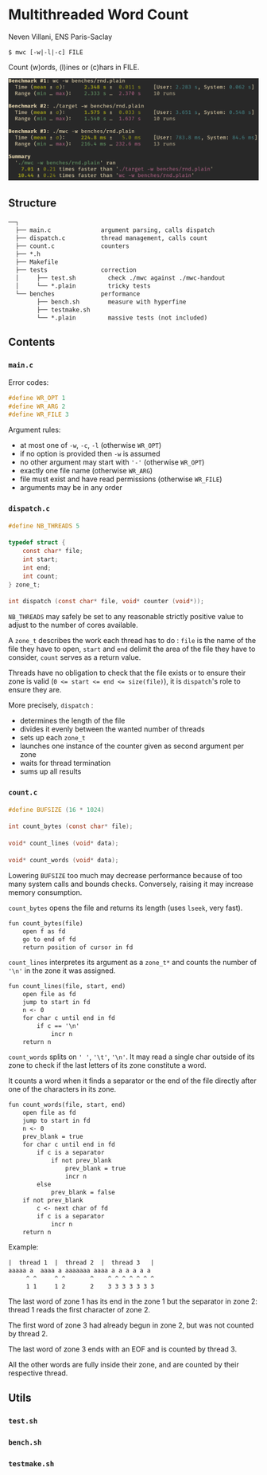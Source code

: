 # Multithreaded Word Count
Neven Villani, ENS Paris-Saclay

```
$ mwc [-w|-l|-c] FILE
```

Count (w)ords, (l)ines or (c)hars in FILE.

![](benchmarks.png)

## Structure

```
──┐
  ├── main.c              argument parsing, calls dispatch
  ├── dispatch.c          thread management, calls count
  ├── count.c             counters
  ├── *.h
  ├── Makefile
  ├── tests               correction
  │     ├── test.sh         check ./mwc against ./mwc-handout
  │     └── *.plain         tricky tests
  └── benches             performance
        ├── bench.sh        measure with hyperfine
        ├── testmake.sh     
        └── *.plain         massive tests (not included)
````

## Contents

### `main.c`

Error codes:
```c
#define WR_OPT 1
#define WR_ARG 2
#define WR_FILE 3
```

Argument rules:
- at most one of `-w`, `-c`, `-l` (otherwise `WR_OPT`)
- if no option is provided then `-w` is assumed
- no other argument may start with `'-'` (otherwise `WR_OPT`)
- exactly one file name (otherwise `WR_ARG`)
- file must exist and have read permissions (otherwise `WR_FILE`)
- arguments may be in any order

### `dispatch.c`

```c
#define NB_THREADS 5

typedef struct {
    const char* file;
    int start;
    int end;
    int count;
} zone_t;

int dispatch (const char* file, void* counter (void*));
```

`NB_THREADS` may safely be set to any reasonable strictly positive value to adjust to the number of cores available.

A `zone_t` describes the work each thread has to do : `file` is the name of the file they have to open, `start` and `end` delimit the area of the file they have to consider, `count` serves as a return value.

Threads have no obligation to check that the file exists or to ensure their zone is valid (`0 <= start <= end <= size(file)`), it is `dispatch`'s role to ensure they are.

More precisely, `dispatch` :
- determines the length of the file
- divides it evenly between the wanted number of threads
- sets up each `zone_t`
- launches one instance of the counter given as second argument per zone
- waits for thread termination
- sums up all results

### `count.c`

```c
#define BUFSIZE (16 * 1024)

int count_bytes (const char* file);

void* count_lines (void* data);

void* count_words (void* data);
```
Lowering `BUFSIZE` too much may decrease performance because of too many system calls and bounds checks.
Conversely, raising it may increase memory consumption.

`count_bytes` opens the file and returns its length (uses `lseek`, very fast).

```
fun count_bytes(file)
    open f as fd
    go to end of fd
    return position of cursor in fd
```

`count_lines` interpretes its argument as a `zone_t*` and counts the number of `'\n'` in the zone it was assigned.

```
fun count_lines(file, start, end)
    open file as fd
    jump to start in fd
    n <- 0
    for char c until end in fd
        if c == '\n'
            incr n
    return n
```

`count_words` splits on `' '`, `'\t'`, `'\n'`. It may read a single char outside of its zone to check if the last letters of its zone constitute a word.

It counts a word when it finds a separator or the end of the file directly after one of the characters in its zone.

```
fun count_words(file, start, end)
    open file as fd
    jump to start in fd
    n <- 0
    prev_blank = true
    for char c until end in fd
        if c is a separator
            if not prev_blank
                prev_blank = true
                incr n
        else
            prev_blank = false
    if not prev_blank
        c <- next char of fd
        if c is a separator
            incr n
    return n
```

Example:
```
|  thread 1  |  thread 2  |  thread 3   |
aaaaa a  aaaa a aaaaaaa aaaa a a a a a a
     ^ ^     ^ ^       ^    ^ ^ ^ ^ ^ ^ ^
     1 1     1 2       2    3 3 3 3 3 3 3
```
The last word of zone 1 has its end in the zone 1 but the separator in zone 2: thread 1 reads the first character of zone 2.

The first word of zone 3 had already begun in zone 2, but was not counted by thread 2.

The last word of zone 3 ends with an EOF and is counted by thread 3.

All the other words are fully inside their zone, and are counted by their respective thread.


## Utils

### `test.sh`
### `bench.sh`
### `testmake.sh`
